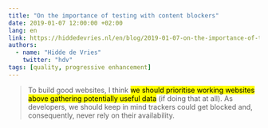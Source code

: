 ```yaml
---
title: "On the importance of testing with content blockers"
date: 2019-01-07 12:00:00 +02:00
lang: en
link: https://hiddedevries.nl/en/blog/2019-01-07-on-the-importance-of-testing-with-content-blockers
authors:
  - name: "Hidde de Vries"
    twitter: "hdv"
tags: [quality, progressive enhancement]
---
```


> To build good websites, I think <mark>we should prioritise working websites above gathering potentially useful data</mark> (if doing that at all). As developers, we should keep in mind trackers could get blocked and, consequently, never rely on their availability.
